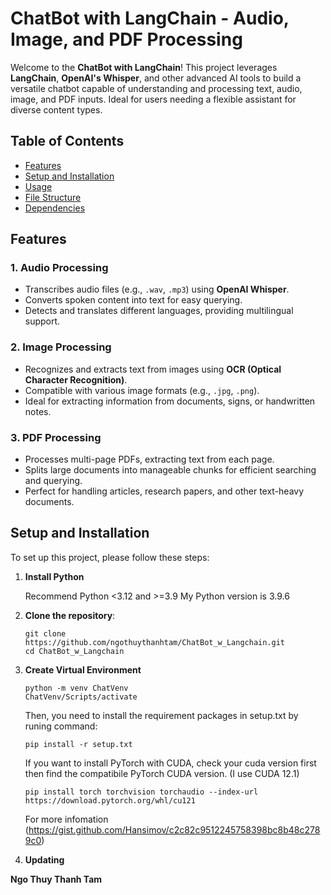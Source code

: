 # ChatBot with LangChain - Audio, Image, and PDF Processing

Welcome to the **ChatBot with LangChain**! This project leverages **LangChain**, **OpenAI's Whisper**, and other advanced AI tools to build a versatile chatbot capable of understanding and processing text, audio, image, and PDF inputs. Ideal for users needing a flexible assistant for diverse content types.

## Table of Contents

- [Features](#features)
- [Setup and Installation](#setup-and-installation)
- [Usage](#usage)
- [File Structure](#file-structure)
- [Dependencies](#dependencies)

## Features

### 1. Audio Processing

- Transcribes audio files (e.g., `.wav`, `.mp3`) using **OpenAI Whisper**.
- Converts spoken content into text for easy querying.
- Detects and translates different languages, providing multilingual support.

### 2. Image Processing

- Recognizes and extracts text from images using **OCR (Optical Character Recognition)**.
- Compatible with various image formats (e.g., `.jpg`, `.png`).
- Ideal for extracting information from documents, signs, or handwritten notes.

### 3. PDF Processing

- Processes multi-page PDFs, extracting text from each page.
- Splits large documents into manageable chunks for efficient searching and querying.
- Perfect for handling articles, research papers, and other text-heavy documents.

## Setup and Installation

To set up this project, please follow these steps:

1. **Install Python**

   Recommend Python <3.12 and >=3.9
   My Python version is 3.9.6

2. **Clone the repository**:
   ```shell
   git clone https://github.com/ngothuythanhtam/ChatBot_w_Langchain.git
   cd ChatBot_w_Langchain
   ```
3. **Create Virtual Environment**
   ```shell
   python -m venv ChatVenv
   ChatVenv/Scripts/activate
   ```
   Then, you need to install the requirement packages in setup.txt by runing command:
   ```shell
   pip install -r setup.txt
   ```

   If you want to install PyTorch with CUDA, check your cuda version first then find the compatibile PyTorch CUDA version. (I use CUDA 12.1)
   ```shell
   pip install torch torchvision torchaudio --index-url https://download.pytorch.org/whl/cu121
   ```
   For more infomation (https://gist.github.com/Hansimov/c2c82c9512245758398bc8b48c2789c0)

4. **Updating**

**Ngo Thuy Thanh Tam**
